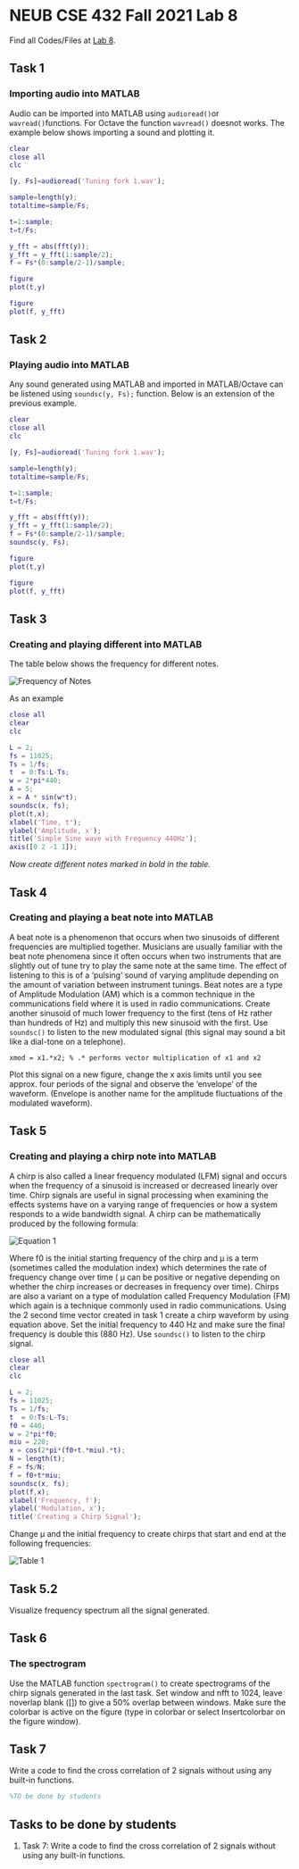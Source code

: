 # NEUB CSE 432 Fall 2021 Lab 8
Find all Codes/Files at  [Lab 8](https://github.com/shparvez001/NEUB-CSE-432-Fall-2021/tree/main/Lab%208).

## Task 1
### Importing audio into MATLAB
Audio can be imported into MATLAB using `audioread()`or `wavread()`functions. For Octave the function `wavread()` doesnot works. The example below shows importing a sound and plotting it.

```matlab
clear 
close all
clc

[y, Fs]=audioread('Tuning fork 1.wav');

sample=length(y);
totaltime=sample/Fs;

t=1:sample;
t=t/Fs;

y_fft = abs(fft(y));           
y_fft = y_fft(1:sample/2);     
f = Fs*(0:sample/2-1)/sample;

figure
plot(t,y)

figure
plot(f, y_fft)
```

## Task 2
### Playing audio into MATLAB
Any sound generated using MATLAB and imported in MATLAB/Octave can be listened using `soundsc(y, Fs);` function.
Below is an extension of the previous example.
```matlab
clear 
close all
clc

[y, Fs]=audioread('Tuning fork 1.wav');

sample=length(y);
totaltime=sample/Fs;

t=1:sample;
t=t/Fs;

y_fft = abs(fft(y));           
y_fft = y_fft(1:sample/2);     
f = Fs*(0:sample/2-1)/sample;
soundsc(y, Fs);

figure
plot(t,y)

figure
plot(f, y_fft)
```

## Task 3
### Creating and playing different into MATLAB
The table below shows the frequency for different notes.

![Frequency of Notes](https://raw.githubusercontent.com/shparvez001/NEUB-CSE-432-Fall-2021/main/Lab%208/img/notes.png)

As an example
```matlab
close all
clear
clc

L = 2;
fs = 11025;
Ts = 1/fs;
t  = 0:Ts:L-Ts;
w = 2*pi*440;
A = 5;
x = A * sin(w*t);
soundsc(x, fs);
plot(t,x);
xlabel('Time, t');
ylabel('Amplitude, x');
title('Simple Sine wave with Frequency 440Hz');
axis([0 2 -1 1]);
```
*Now create different notes marked in bold in the table.*

## Task 4
### Creating and playing a beat note into MATLAB
A beat note is a phenomenon that occurs when two sinusoids of different frequencies are multiplied together.
Musicians are usually familiar with the beat note phenomena since it often occurs when two instruments that are slightly out of tune try to play the same note at the same time. The effect of
listening to this is of a ‘pulsing’ sound of varying amplitude depending on the amount of variation between instrument tunings.
Beat notes are a type of Amplitude Modulation (AM) which is a common technique in the communications field where it is used in radio communications.
Create another sinusoid of much lower frequency to the first (tens of Hz rather than hundreds of Hz) and multiply this new sinusoid with the first. Use `soundsc()` to listen to the new modulated signal (this signal may sound a bit like a dial-tone on a telephone).

`xmod = x1.*x2; % .* performs vector multiplication of x1 and x2`

Plot this signal on a new figure, change the x axis limits until you see approx. four periods of the signal and observe the ‘envelope’ of the waveform. (Envelope is another name for the amplitude fluctuations of the modulated waveform).


## Task 5
### Creating and playing a chirp note into MATLAB
A chirp is also called a linear frequency modulated (LFM) signal and occurs when the frequency of a sinusoid is increased or decreased linearly over time. Chirp signals are useful in signal processing when examining the effects systems have on a varying range of frequencies or how a system responds to a wide bandwidth signal. A chirp can be mathematically produced by the following formula:

![Equation 1](https://raw.githubusercontent.com/shparvez001/NEUB-CSE-432-Fall-2021/main/Lab%208/img/e1.png)

Where f0 is the initial starting frequency of the chirp and µ is a term (sometimes called the modulation index) which determines the rate of frequency change over time ( µ can be positive or negative depending on whether the chirp increases or decreases in frequency over time).
Chirps are also a variant on a type of modulation called Frequency Modulation (FM) which again is a technique commonly used in radio communications. Using the 2 second time vector created in task 1 create a chirp waveform by using equation above. Set the initial frequency to 440 Hz and make sure the final frequency is double this (880 Hz). 
Use `soundsc()` to listen to the chirp signal.
```matlab
close all
clear
clc

L = 2;
fs = 11025;
Ts = 1/fs;
t  = 0:Ts:L-Ts;
f0 = 440;
w = 2*pi*f0;
miu = 220;
x = cos(2*pi*(f0+t.*miu).*t);
N = length(t);
F = fs/N;
f = f0+t*miu;
soundsc(x, fs);
plot(f,x);
xlabel('Frequency, f');
ylabel('Modulation, x');
title('Creating a Chirp Signal');
```
Change µ and the initial frequency to create chirps that start and end at the following frequencies:

![Table 1](https://raw.githubusercontent.com/shparvez001/NEUB-CSE-432-Fall-2021/main/Lab%208/img/t1.png)

## Task 5.2
Visualize frequency spectrum all the signal generated.

## Task 6
### The spectrogram
Use the MATLAB function `spectrogram()` to create spectrograms of the chirp signals generated in the last task. Set window and nfft to 1024, leave noverlap blank ([]) to give a 50% overlap between windows. Make sure the colorbar is active on the figure (type in colorbar or select Insertcolorbar on the figure window).


## Task 7
Write a code to find the cross correlation of 2 signals without using any built-in functions.
```matlab
%TO be done by students
```

## Tasks to be done by students
1. Task 7: Write a code to find the cross correlation of 2 signals without using any built-in functions.